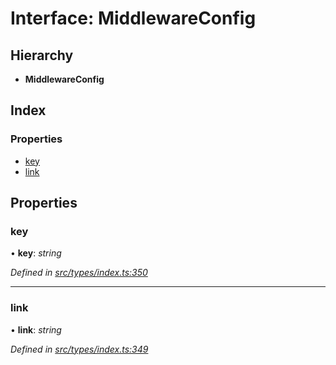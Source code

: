 # Interface: MiddlewareConfig

## Hierarchy

* **MiddlewareConfig**

## Index

### Properties

* [key](types.middlewareconfig.md#key)
* [link](types.middlewareconfig.md#link)

## Properties

###  key

• **key**: *string*

*Defined in [src/types/index.ts:350](https://github.com/PolymathNetwork/polymesh-sdk/blob/7e9a732/src/types/index.ts#L350)*

___

###  link

• **link**: *string*

*Defined in [src/types/index.ts:349](https://github.com/PolymathNetwork/polymesh-sdk/blob/7e9a732/src/types/index.ts#L349)*
